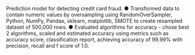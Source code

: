 Prediction model for detecting credit card fraud.
● Transformed data to contain numeric values by oversampling using RandomOverSampler, Python, NumPy,
Pandas, sklearn, matplotlib, SMOTE to create resampled dataset of 500,000 rows.
● Evaluated algorithms for accuracy - chose best 2 algorithms, scaled and estimated accuracy using metrics such
as accuracy score, classification report, achieving accuracy of 99.99% with precision, recall and f score of 1.0.
